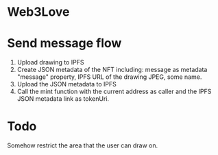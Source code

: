 
# Web3Love

# Send message flow
1. Upload drawing to IPFS
2. Create JSON metadata of the NFT including: message as metadata "message" property, IPFS URL of the drawing JPEG, some name.
3. Upload the JSON metadata to IPFS
4. Call the mint function with the current address as caller and the IPFS JSON metadata link as tokenUri.

# Todo
Somehow restrict the area that the user can draw on.
